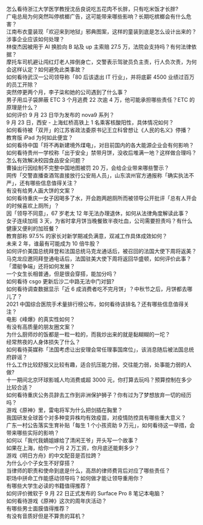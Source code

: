 怎么看待浙江大学医学教授沈岳良说吃五花肉不长胖，只有吃米饭才长胖?  
广电总局为何突然叫停槟榔广告，这可能带来哪些影响？长期吃槟榔会有什么危害？  
江南布衣童装现「欢迎来到地狱」邪典图案，这样的童装到底是怎么设计出来的？涉事企业应该如何处理？  
林俊杰因被用于 AI 换脸向 B 站及 up 主索赔 27.5 万，法院会支持吗？有何法律依据？  
摩托车司机避让闯红灯老人摔倒身亡，交警表示驾驶员负主责，行人负次责，为何会这样认定？如何避免此类事故？  
如何看待武汉一公司领导称「80 后该退出 IT 行业」，并将底薪 4500 业绩过百万的员工开除？  
突然停更两个月，李子柒和她的公司遇到了什么事？  
男子用瓜子袋屏蔽 ETC 3 个月逃费 22 次逾 4 万，他可能承担哪些责任？ETC 的原理是什么？  
如何评价 9 月 23 日华为发布的 nova9 系列？  
9 月 23 日，西安 - 上海虹桥高铁上 1 名乘客核酸阳性，具体情况如何？  
如何看待被「双开」的江苏省政法委原书记王立科曾想让《人民的名义》停播？  
教育版 iPad 为何如此便宜？  
如何看待中国「将不再新建境外煤电」，对目前国内的各大能源企业会有何影响？  
如何看待贵州一学校称「出于安全」禁带月饼，没收后堆满一地？这样做合理吗？怎么有效解决校园食品安全问题？  
曹操出行因绘制不完整中国地图被罚 20 万，会给企业带来哪些警示？  
网传「交警直播查酒驾直接放行公安局人员」，山东滨州官方通报称「确实执法不严」，还有哪些信息值得关注？  
有没有给男人画大饼的文案？  
如何看待重庆一女子因喝多了水，开会跑两趟厕所而被领导公开批评「总有人开会的时候喜欢上厕所」？  
因「领导不同意」，67 岁老太 12 年无法办理退休，如何从法律角度解读此事？  
女子连续加班 3 天，为省时拿月饼当晚餐致半夜吐血，公司需要担责吗？有什么健康又便利的加班餐？  
教育部称 97.5% 的家长对新学期减负满意，双减工作具体成效如何？  
未来 2 年，谁最有可能成为 10 倍牛股？  
如何评价美国总统拜登和法国总统马克龙通话后，被召回的法国大使下周将返美？  
马克龙应邀同拜登通电话后，法国驻美大使下周将返回华盛顿，如何评价此事？「潜艇争端」还将如何发展？  
一个女生长相普通，但是很会穿搭，能加分吗？  
如何看待 csgo 更新后沙二中路无法中门对狙?  
如何看待调查数据显示「近 6 成消费者吃不完月饼」？中秋节之后，月饼都去哪儿了？  
2021 中国综合医院手术量排行榜公布，如何看待该排名？还有哪些信息值得关注？  
电影《峰爆》的真实性如何？  
有没有高质量的朋友圈文案？  
为什么厨师炒的饭都是一粒一粒的，而我炒出来的就是黏糊糊的一坨？  
经常熬夜的人身体损失了什么？  
如何看待英媒称「法国考虑让出安理会常任理事国席位」，该消息随后被法国总统府辟谣？  
什么工作比较舒服又比较有趣，适合抗压能力弱，交往能力弱，处事能力弱的人做?  
十一期间北京环球影城人均消费或超 3000 元，你打算去玩吗？预算控制在多少比较合适？  
如何看待重庆公务员辞去工作到非洲保护狮子？你有过为了梦想放弃一切的经历吗？  
游戏《原神》里，雷电将军为什么把剑插在胸里？  
我国研发全球首个对多种变异株均有效疫苗，对疫情防控具有哪些重大意义？  
广东一村公告落实生育补贴「每生 1 个小孩资助 9 万元」，如何看待这一举措，会带来哪些实际的影响？  
如何以「我代我嫡姐嫁给了清闲王爷」开头写一个故事？  
如果在上海，给你一个月 2 万工资，你月底还能剩多少？  
游戏《明日方舟》的中文配音是否拉跨？  
为什么小个子女生不好穿搭？  
当律师的职责和使命到底是什么，高昂的律师费背后对应了哪些责任？  
职场中拼命工作能感动领导吗？如何做才能让领导重用你？  
有哪些大学生必读的书籍值得推荐？  
如何评价微软于 9 月 22 日正式发布的 Surface Pro 8 笔记本电脑？  
如何看待游戏《原神》这次的周年庆活动？  
有哪些男士面膜值得推荐？  
有没有音质好但是不算贵的耳机？  
